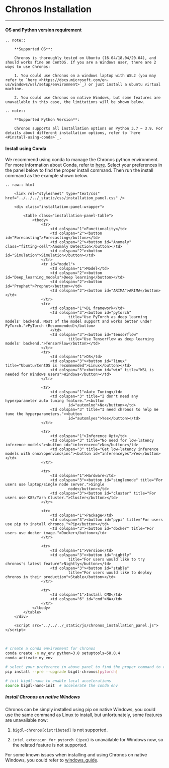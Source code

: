 # Chronos Installation

---

#### OS and Python version requirement


```eval_rst
.. note::

    **Supported OS**:

    Chronos is thoroughly tested on Ubuntu (16.04/18.04/20.04), and should works fine on CentOS. If you are a Windows user, there are 2 ways to use Chronos:
     
    1. You could use Chronos on a windows laptop with WSL2 (you may refer to `here <https://docs.microsoft.com/en-us/windows/wsl/setup/environment>`_) or just install a ubuntu virtual machine.

    2. You could use Chronos on native Windows, but some features are unavailable in this case, the limitations will be shown below.
```
```eval_rst
.. note::

    **Supported Python Version**:

    Chronos supports all installation options on Python 3.7 ~ 3.9. For details about different installation options, refer to `here <#install-using-conda>`_.
```



#### Install using Conda

We recommend using conda to manage the Chronos python environment. For more information about Conda, refer to [here](https://docs.conda.io/en/latest/miniconda.html#).
Select your preferences in the panel below to find the proper install command. Then run the install command as the example shown below.


```eval_rst
.. raw:: html

    <link rel="stylesheet" type="text/css" href="../../../_static/css/installation_panel.css" />

    <div class="installation-panel-wrapper">

        <table class="installation-panel-table">
            <tbody>
                <tr>
                    <td colspan="1">Functionality</td>
                    <td colspan="2"><button id="Forecasting">Forecasting</button></td>
                    <td colspan="2"><button id="Anomaly" class="fitting-cell">Anomaly Detection</button></td>
                    <td colspan="2"><button id="Simulation">Simulation</button></td>
                </tr>
                <tr id="model">
                    <td colspan="1">Model</td>
                    <td colspan="2"><button id="Deep_learning_models">Deep learning</button></td>
                    <td colspan="2"><button id="Prophet">Prophet</button></td>
                    <td colspan="2"><button id="ARIMA">ARIMA</button></td>
                </tr>
                <tr>
                    <td colspan="1">DL framework</td>
                    <td colspan="3"><button id="pytorch"
                            title="Use PyTorch as deep learning models' backend. Most of the model support and works better under PyTorch.">PyTorch (Recommended)</button>
                    </td>
                    <td colspan="3"><button id="tensorflow"
                            title="Use Tensorflow as deep learning models' backend.">TensorFlow</button></td>
                </tr>
                <tr>
                    <td colspan="1">OS</td>
                    <td colspan="3"><button id="linux" title="Ubuntu/CentOS is recommended">Linux</button></td>
                    <td colspan="3"><button id="win" title="WSL is needed for Windows users">Windows</button></td>
                </tr>

                <tr>
                    <td colspan="1">Auto Tuning</td>
                    <td colspan="3" title="I don't need any hyperparameter auto tuning feature."><button
                            id="automlno">No</button></td>
                    <td colspan="3" title="I need chronos to help me tune the hyperparameters."><button
                            id="automlyes">Yes</button></td>
                </tr>

                <tr>
                    <td colspan="1">Inference Opt</td>
                    <td colspan="3" title="No need for low-latency inference models"><button id="inferenceno">No</button></td>
                    <td colspan="3" title="Get low-latency inference models with onnx\openvino\inc"><button id="inferenceyes">Yes</button></td>
                </tr>

                <tr>
                    <td colspan="1">Hardware</td>
                    <td colspan="3"><button id="singlenode" title="For users use laptop/single node server.">Single
                            node</button></td>
                    <td colspan="3"><button id="cluster" title="For users use K8S/Yarn Cluster.">Cluster</button></td>
                </tr>

                <tr>
                    <td colspan="1">Package</td>
                    <td colspan="3"><button id="pypi" title="For users use pip to install chronos.">Pip</button></td>
                    <td colspan="3"><button id="docker" title="For users use docker image.">Docker</button></td>
                </tr>

                <tr>
                    <td colspan="1">Version</td>
                    <td colspan="3"><button id="nightly"
                            title="For users would like to try chronos's latest feature">Nightly</button></td>
                    <td colspan="3"><button id="stable"
                            title="For users would like to deploy chronos in their production">Stable</button></td>
                </tr>

                <tr>
                    <td colspan="1">Install CMD</td>
                    <td colspan="6" id="cmd">NA</td>
                </tr>
            </tbody>
        </table>
    </div>

    <script src="../../../_static/js/chronos_installation_panel.js"></script>
```

</br>


```bash
# create a conda environment for chronos
conda create -n my_env python=3.8 setuptools=58.0.4
conda activate my_env

# select your preference in above panel to find the proper command to replace the below command, e.g.
pip install --pre --upgrade bigdl-chronos[pytorch]

# init bigdl-nano to enable local accelerations
source bigdl-nano-init  # accelerate the conda env
```

##### Install Chronos on native Windows

Chronos can be simply installed using pip on native Windows, you could use the same command as Linux to install, but unfortunately, some features are unavailable now:

1. `bigdl-chronos[distributed]` is not supported.

2. `intel_extension_for_pytorch (ipex)` is unavailable for Windows now, so the related feature is not supported.

For some known issues when installing and using Chronos on native Windows, you could refer to [windows_guide](https://bigdl.readthedocs.io/en/latest/doc/Chronos/Howto/windows_guide.html).